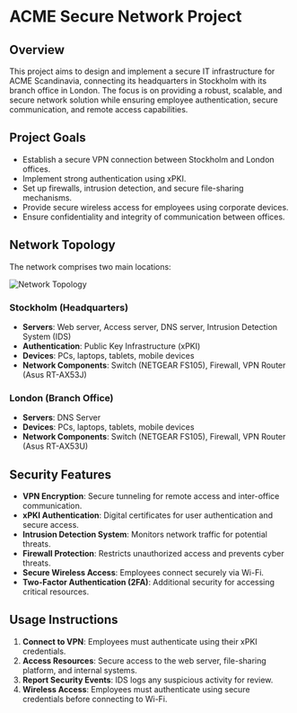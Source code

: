# ACME Secure Network Project

## Overview
This project aims to design and implement a secure IT infrastructure for ACME Scandinavia, connecting its headquarters in Stockholm with its branch office in London. The focus is on providing a robust, scalable, and secure network solution while ensuring employee authentication, secure communication, and remote access capabilities.

## Project Goals
- Establish a secure VPN connection between Stockholm and London offices.
- Implement strong authentication using xPKI.
- Set up firewalls, intrusion detection, and secure file-sharing mechanisms.
- Provide secure wireless access for employees using corporate devices.
- Ensure confidentiality and integrity of communication between offices.

## Network Topology
The network comprises two main locations:

![Network Topology](topology.drawio.png)


### Stockholm (Headquarters)
- **Servers**: Web server, Access server, DNS server, Intrusion Detection System (IDS)
- **Authentication**: Public Key Infrastructure (xPKI)
- **Devices**: PCs, laptops, tablets, mobile devices
- **Network Components**: Switch (NETGEAR FS105), Firewall, VPN Router (Asus RT-AX53J)

### London (Branch Office)
- **Servers**: DNS Server
- **Devices**: PCs, laptops, tablets, mobile devices
- **Network Components**: Switch (NETGEAR FS105), Firewall, VPN Router (Asus RT-AX53U)

## Security Features
- **VPN Encryption**: Secure tunneling for remote access and inter-office communication.
- **xPKI Authentication**: Digital certificates for user authentication and secure access.
- **Intrusion Detection System**: Monitors network traffic for potential threats.
- **Firewall Protection**: Restricts unauthorized access and prevents cyber threats.
- **Secure Wireless Access**: Employees connect securely via Wi-Fi.
- **Two-Factor Authentication (2FA)**: Additional security for accessing critical resources.


## Usage Instructions
1. **Connect to VPN**: Employees must authenticate using their xPKI credentials.
2. **Access Resources**: Secure access to the web server, file-sharing platform, and internal systems.
3. **Report Security Events**: IDS logs any suspicious activity for review.
4. **Wireless Access**: Employees must authenticate using secure credentials before connecting to Wi-Fi.


